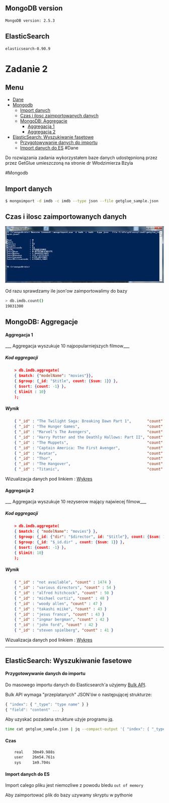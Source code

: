 ## MongoDB version

```bash
MongoDB version: 2.5.3
```

## ElasticSearch

```bash
elasticsearch-0.90.9
```

# Zadanie 2

## Menu

- [Dane](#dane)
- [Mongodb](#mongodb)
    - [Import danych](#import-danych)
    - [Czas i ilosc zaimportowanych danych](#czas-i-ilosc-zaimportowanych-danych)
    - [MongoDB: Aggregacje](#mongodb-aggregacje)
        - [Aggregacja 1](#aggregacja-1)
		- [Aggregacja 2](#aggregacja-2)
- [ElasticSearch: Wyszukiwanie fasetowe](#elasticsearch-wyszukiwanie-fasetowe)
	- [Przygotowywanie danych do importu](#przygotowywanie-danych-do-importu)
	- [Import danych do ES](#import-danych-do-es)
#Dane

Do rozwiązania zadania wykorzystałem baze danych udostępnioną przez przez GetGlue umieszczoną na stronie dr Włodzimierza Bzyla

#Mongodb

## Import danych
    
```bash
$ mongoimport -d imdb -c imdb --type json --file getglue_sample.json
```
    
## Czas i ilosc zaimportowanych danych
    
![Czas importu do bazy](../../images/rtomczak/zad2_import_mongo.png "Czas importu do bazy")
    
Od razu sprawdzamy ile json'ow zaimportowalimy do bazy 
    
```bash
> db.imdb.count()
19831300
```

## MongoDB: Aggregacje

#### Aggregacja 1

___ Aggregacja wyszukuje 10 najpopularniejszych filmow___

##### Kod aggregacji

```json
	> db.imdb.aggregate(
	{ $match: {"modelName": "movies"}}, 
	{ $group: {_id: "$title", count: {$sum: 1}} },
	{ $sort: {count: -1} },
	{ $limit : 10}
	);
```

##### Wynik
```json
	{ "_id" : "The Twilight Saga: Breaking Dawn Part 1",       "count" : 87521 },
    { "_id" : "The Hunger Games",                              "count" : 79340 },
    { "_id" : "Marvel's The Avengers",                         "count" : 64356 },
    { "_id" : "Harry Potter and the Deathly Hallows: Part II", "count" : 33680 },
    { "_id" : "The Muppets",                                   "count" : 29002 },
    { "_id" : "Captain America: The First Avenger",            "count" : 28406 },
    { "_id" : "Avatar",                                        "count" : 23238 },
    { "_id" : "Thor",                                          "count" : 23207 },
    { "_id" : "The Hangover",                                  "count" : 22709 },
    { "_id" : "Titanic",                                       "count" : 20791 }
```

Wizualizacja danych pod linkiem : [Wykres](http://roberttomczak.github.io/charts/chart1.html)

#### Aggregacja 2

___ Aggregacja wyszukuje 10 rezyserow mający najwiecej filmow___

##### Kod aggregacji

```json
	> db.imdb.aggregate( 
	{ $match: { "modelName": "movies"} },
	{ $group: {_id: {"dir": "$director", id: "$title"}, count: {$sum: 1}} },
	{ $group: {_id: "$_id.dir" , count: {$sum: 1}} },
	{ $sort: {count: -1} },
	{ $limit: 10} 
	);
```

##### Wynik
```json
	{ "_id" : "not available", "count" : 1474 }
	{ "_id" : "various directors", "count" : 54 }
	{ "_id" : "alfred hitchcock", "count" : 50 }
	{ "_id" : "michael curtiz", "count" : 48 }
	{ "_id" : "woody allen", "count" : 47 }
	{ "_id" : "takashi miike", "count" : 43 }
	{ "_id" : "jesus franco", "count" : 43 }
	{ "_id" : "ingmar bergman", "count" : 42 }
	{ "_id" : "john ford", "count" : 42 }
	{ "_id" : "steven spielberg", "count" : 41 }
```

Wizualizacja danych pod linkiem : [Wykres](http://roberttomczak.github.io/charts/chart2.html)

***

## ElasticSearch: Wyszukiwanie fasetowe

#### Przygotowywanie danych do importu
	
Do masowego importu danych do Elasticsearch'a użyjemy [Bulk API](http://www.elasticsearch.org/guide/en/elasticsearch/reference/current/docs-bulk.html).  

Bulk API wymaga "przeplatanych" JSON'ów o następującej strukturze:

```js
{ "index": { "_type": "type name" } }
{ "field": "content" ... }
```
	
Aby uzyskać pozadana strukture użyje programu [jq](http://stedolan.github.io/jq/).
	
```sh	
time cat getglue_sample.json | jq --compact-output '{ "index": { "_type": "imdb" } }, .' > getglue_sample.bulk
```
	
#### Czas

```sh
	real	30m49.988s
	user	26m54.761s
	sys		1m9.704s
```

#### Import danych do ES
	
Import calego pliku jest niemozliwe z powodu bledu `out of memory`

Aby zaimportować plik do bazy uzywamy skryptu w pythonie
